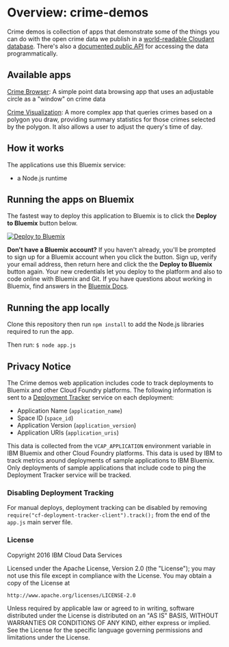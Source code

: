 # Overview: crime-demos

Crime demos is collection of apps that demonstrate some of the things you can do with the open crime data we publish in a [world-readable Cloudant database](https://opendata.cloudant.com/crimes). There's also a [documented public API](https://opendata.mybluemix.net/static/crimes.html) for accessing the data programmatically. 

## Available apps

[Crime Browser](./app/crimebrowser/index.html): A simple point data browsing app that uses an adjustable circle as a "window" on crime data

[Crime Visualization](./app/index.html): A more complex app that queries crimes based on a polygon you draw, providing summary statistics for those crimes selected by the polygon. It also allows a user to adjust the query's time of day.


## How it works

The applications use this Bluemix service:

* a Node.js runtime


## Running the apps on Bluemix

The fastest way to deploy this application to Bluemix is to click the **Deploy to Bluemix** button below.

[![Deploy to Bluemix](https://deployment-tracker.mybluemix.net/stats/4ee3b37e7c64eb4c6d961a891dac25a0/button.svg)](https://bluemix.net/deploy?repository=https://github.com/ibm-cds-labs/crime-demos)



**Don't have a Bluemix account?** If you haven't already, you'll be prompted to sign up for a Bluemix account when you click the button.  Sign up, verify your email address, then return here and click the the **Deploy to Bluemix** button again. Your new credentials let you deploy to the platform and also to code online with Bluemix and Git. If you have questions about working in Bluemix, find answers in the [Bluemix Docs](https://www.ng.bluemix.net/docs/).

## Running the app locally

Clone this repository then run `npm install` to add the Node.js libraries required to run the app.

Then run: `$ node app.js`

## Privacy Notice

The Crime demos web application includes code to track deployments to Bluemix and other Cloud Foundry platforms. The following information is sent to a [Deployment Tracker](https://github.com/IBM-Bluemix/cf-deployment-tracker-service) service on each deployment:

* Application Name (`application_name`)
* Space ID (`space_id`)
* Application Version (`application_version`)
* Application URIs (`application_uris`)

This data is collected from the `VCAP_APPLICATION` environment variable in IBM Bluemix and other Cloud Foundry platforms. This data is used by IBM to track metrics around deployments of sample applications to IBM Bluemix. Only deployments of sample applications that include code to ping the Deployment Tracker service will be tracked.

### Disabling Deployment Tracking

For manual deploys, deployment tracking can be disabled by removing `require("cf-deployment-tracker-client").track();` from the end of the `app.js` main server file.

### License 

Copyright 2016 IBM Cloud Data Services

Licensed under the Apache License, Version 2.0 (the "License");
you may not use this file except in compliance with the License.
You may obtain a copy of the License at

    http://www.apache.org/licenses/LICENSE-2.0

Unless required by applicable law or agreed to in writing, software
distributed under the License is distributed on an "AS IS" BASIS,
WITHOUT WARRANTIES OR CONDITIONS OF ANY KIND, either express or implied.
See the License for the specific language governing permissions and
limitations under the License.
